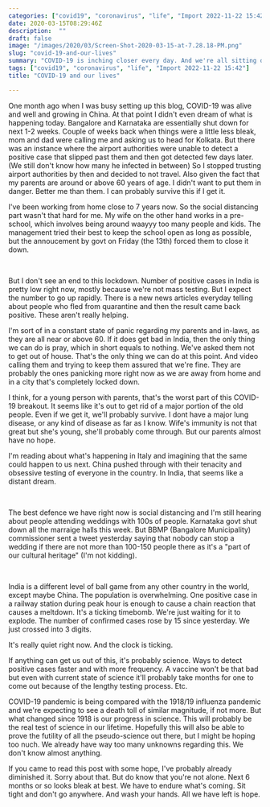```yaml
---
categories: ["covid19", "coronavirus", "life", "Import 2022-11-22 15:42"]
date: 2020-03-15T08:29:46Z
description:  ""
draft: false
image: "/images/2020/03/Screen-Shot-2020-03-15-at-7.28.18-PM.png"
slug: "covid-19-and-our-lives"
summary: "COVID-19 is inching closer every day. And we're all sitting ducks."
tags: ["covid19", "coronavirus", "life", "Import 2022-11-22 15:42"]
title: "COVID-19 and our lives"

---
```



One month ago when I was busy setting up this blog, COVID-19 was alive and well and growing in China. At that point I didn't even dream of what is happening today. Bangalore and Karnataka are essentially shut down for next 1-2 weeks. Couple of weeks back when things were a little less bleak, mom and dad were calling me and asking us to head for Kolkata. But there was an instance where the airport authorities were unable to detect a positive case that slipped past them and then got detected few days later. (We still don't know how many he infected in between) So I stopped trusting airport authorities by then and decided to not travel. Also given the fact that my parents are around or above 60 years of age. I didn't want to put them in danger. Better me than them. I can probably survive this if I get it.

I've been working from home close to 7 years now. So the social distancing part wasn't that hard for me. My wife on the other hand works in a pre-school, which involves being around waayyy too many people and kids. The management tried their best to keep the school open as long as possible, but the annoucement by govt on Friday (the 13th) forced them to close it down.

‌                                                                                             ‌

But I don't see an end to this lockdown. Number of positive cases in India is pretty low right now, mostly because we're not mass testing. But I expect the number to go up rapidly. There is a new news articles everyday telling about people who fled from quarantine and then the result came back positive. These aren't really helping.

I'm sort of in a constant state of panic regarding my parents and in-laws, as they are all near or above 60. If it does get bad in India, then the only thing we can do is pray, which in short equals to nothing. We've asked them not to get out of house. That's the only thing we can do at this point. And video calling them and trying to keep them assured that we're fine. They are probably the ones panicking more right now as we are away from home and in a city that's completely locked down.

I think, for a young person with parents, that's the worst part of this COVID-19 breakout. It seems like it's out to get rid of a major portion of the old people. Even if we get it, we'll probably survive. I dont have a major lung disease, or any kind of disease as far as I know. Wife's immunity is not that great but she's young, she'll probably come through. But our parents almost have no hope.

I'm reading about what's happening in Italy and imagining that the same could happen to us next. China pushed through with their tenacity and obsessive testing of everyone in the country. In India, that seems like a distant dream.

‌                                                                                             ‌

The best defence we have right now is social distancing and I'm still hearing about people attending weddings with 100s of people. Karnataka govt shut down all the marraige halls this week. But BBMP (Bangalore Municipality) commissioner sent a tweet yesterday saying that nobody can stop a wedding if there are not more than 100-150 people there as it's a "part of our cultural heritage" (I'm not kidding).

‌                                                                                             ‌

India is a different level of ball game from any other country in the world, except maybe China. The population is overwhelming. One positive case in a railway station during peak hour is enough to cause a chain reaction that causes a meltdown. It's a ticking timebomb. We're just waiting for it to explode. The number of confirmed cases rose by 15 since yesterday. We just crossed into 3 digits.

It's really quiet right now. And the clock is ticking.

If anything can get us out of this, it's probably science. Ways to detect positive cases faster and with more frequency. A vaccine won't be that bad but even with current state of science it'll probably take months for one to come out because of the lengthy testing process. Etc.

COVID-19 pandemic is being compared with the 1918/19 influenza pandemic and we're expecting to see a death toll of similar magnitude, if not more. But what changed since 1918 is our progress in science. This will probably be the real test of science in our lifetime. Hopefully this will also be able to prove the futility of all the pseudo-science out there, but I might be hoping too nuch. We already have way too many unknowns regarding this. We don't know almost anything.

If you came to read this post with some hope, I've probably already diminished it. Sorry about that. But do know that you're not alone. Next 6 months or so looks bleak at best. We have to endure what's coming. Sit tight and don't go anywhere. And wash your hands. All we have left is hope.


